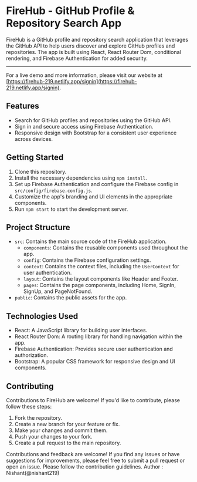 # FireHub - GitHub Profile & Repository Search App

FireHub is a GitHub profile and repository search application that leverages the GitHub API to help users discover and explore GitHub profiles and repositories. The app is built using React, React Router Dom, conditional rendering, and Firebase Authentication for added security.

---------------------------------------------------------------------------------------
For a live demo and more information, please visit our website at [https://firehub-219.netlify.app/signin](https://firehub-219.netlify.app/signin).

## Features

- Search for GitHub profiles and repositories using the GitHub API.
- Sign in and secure access using Firebase Authentication.
- Responsive design with Bootstrap for a consistent user experience across devices.

## Getting Started

1. Clone this repository.
2. Install the necessary dependencies using `npm install`.
3. Set up Firebase Authentication and configure the Firebase config in `src/config/firebase.config.js`.
4. Customize the app's branding and UI elements in the appropriate components.
5. Run `npm start` to start the development server.

## Project Structure

- `src`: Contains the main source code of the FireHub application.
  - `components`: Contains the reusable components used throughout the app.
  - `config`: Contains the Firebase configuration settings.
  - `context`: Contains the context files, including the `UserContext` for user authentication.
  - `layout`: Contains the layout components like Header and Footer.
  - `pages`: Contains the page components, including Home, SignIn, SignUp, and PageNotFound.
- `public`: Contains the public assets for the app.

## Technologies Used

- React: A JavaScript library for building user interfaces.
- React Router Dom: A routing library for handling navigation within the app.
- Firebase Authentication: Provides secure user authentication and authorization.
- Bootstrap: A popular CSS framework for responsive design and UI components.

## Contributing

Contributions to FireHub are welcome! If you'd like to contribute, please follow these steps:

1. Fork the repository.
2. Create a new branch for your feature or fix.
3. Make your changes and commit them.
4. Push your changes to your fork.
5. Create a pull request to the main repository.

Contributions and feedback are welcome! If you find any issues or have suggestions for improvements, please feel free to submit a pull request or open an issue. Please follow the contribution guidelines.
Author : Nishant(@nishant219)


